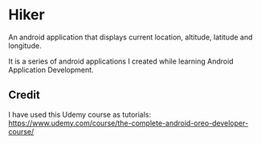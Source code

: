 # Hiker

An android application that displays current location, altitude, latitude and longitude.

It is a series of android applications I created while learning Android Application Development.

 ## Credit
 I have used this Udemy course as tutorials: https://www.udemy.com/course/the-complete-android-oreo-developer-course/
